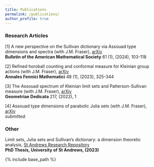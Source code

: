 ```yaml
---
title: Publications
permalink: /publications/
author_profile: true
---
```


### Research Articles  
[1] A new perspective on the Sullivan dictionary via Assouad type dimensions and spectra (with J.M. Fraser), [arXiv](https://arxiv.org/abs/2007.15493)  
**Bulletin of the American Mathematical Society** 61 (1), (2024), 103-118  

[2] Refined horoball counting and conformal measure for Kleinian group actions (with J.M. Fraser), [arXiv](https://arxiv.org/abs/2202.09178)   
**Annales Fennici Mathematici** 48 (1), (2023), 325-344    

[3] The Assouad spectrum of Kleinian limit sets and Patterson-Sullivan
  measure (with J.M. Fraser), [arXiv](https://arxiv.org/abs/2203.04931)  
**Geometriae Dedicata** 217, (2022), 1  

[4] Assouad type dimensions of parabolic Julia sets (with J.M. Fraser), [arXiv](https://arxiv.org/abs/2203.04943)  
*submitted.*  

### Other  
Limit sets, Julia sets and Sullivan’s dictionary: a dimension theoretic analysis, [St Andrews Research Repository](https://research-repository.st-andrews.ac.uk/handle/10023/26908)  
**PhD Thesis, University of St Andrews, (2023)**

{% include base_path %}
